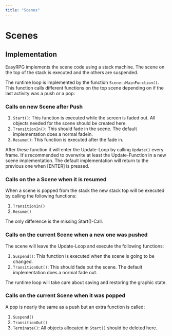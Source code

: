 ```yaml
---
title: "Scenes"
---
```

# Scenes

## Implementation

EasyRPG implements the scene code using a stack machine. The scene on the top of the stack is executed and the others are suspended.

The runtime loop is implemented by the function `Scene::MainFunction()`. This function calls different functions on the top scene depending on if the last activity was a push or a pop:

### Calls on new Scene after Push

1.  `Start()`: This function is executed while the screen is faded out. All objects needed for the scene should be created here.
2.  `TransitionIn()`: This should fade in the scene. The default implementation does a normal fadein.
3.  `Resume()`: This function is executed after the fade in.

After these function it will enter the Update-Loop by calling `Update()` every frame. It's recommended to overwrite at least the Update-Function in a new scene implementation. The default implementation will return to the previous one when \[ENTER\] is pressed.

### Calls on the a Scene when it is resumed

When a scene is popped from the stack the new stack top will be executed by calling the following functions:

1.  `TransitionIn()`
2.  `Resume()`

The only difference is the missing Start()-Call.

### Calls on the current Scene when a new one was pushed

The scene will leave the Update-Loop and execute the following functions:

1.  `Suspend()`: This function is executed when the scene is going to be changed.
2.  `TransitionOut()`: This should fade out the scene. The default implementation does a normal fade out.

The runtime loop will take care about saving and restoring the graphic state.

### Calls on the current Scene when it was popped

A pop is nearly the same as a push but an extra function is called:

1.  `Suspend()`
2.  `TransitionOut()`
3.  `Terminate()`: All objects allocated in `Start()` should be deleted here.
